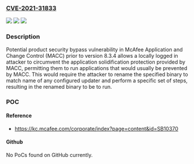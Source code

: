 ### [CVE-2021-31833](https://cve.mitre.org/cgi-bin/cvename.cgi?name=CVE-2021-31833)
![](https://img.shields.io/static/v1?label=Product&message=McAfee%20Application%20and%20Change%20Control%20(MACC)&color=blue)
![](https://img.shields.io/static/v1?label=Version&message=%3C%208.3.4%20&color=brighgreen)
![](https://img.shields.io/static/v1?label=Vulnerability&message=CWE-269%20%E2%80%93%20Improper%20Privilege%20Management%09&color=brighgreen)

### Description

Potential product security bypass vulnerability in McAfee Application and Change Control (MACC) prior to version 8.3.4 allows a locally logged in attacker to circumvent the application solidification protection provided by MACC, permitting them to run applications that would usually be prevented by MACC. This would require the attacker to rename the specified binary to match name of any configured updater and perform a specific set of steps, resulting in the renamed binary to be to run.

### POC

#### Reference
- https://kc.mcafee.com/corporate/index?page=content&id=SB10370

#### Github
No PoCs found on GitHub currently.

